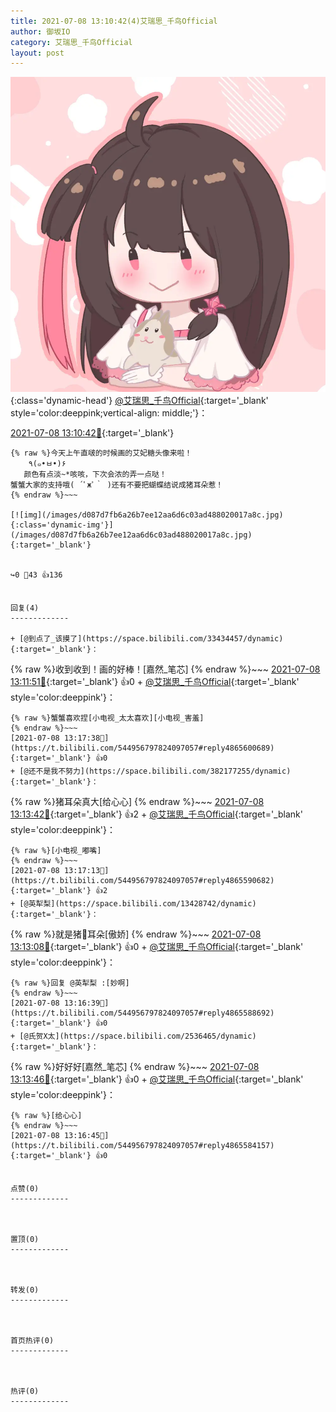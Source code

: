 ```yaml
---
title: 2021-07-08 13:10:42(4)艾瑞思_千鸟Official
author: 御坂IO
category: 艾瑞思_千鸟Official
layout: post
---
```


![img](/images/7e08840c56f251de28bdf766b647bd5fe9a5d50a.jpg){:class='dynamic-head'}
[@艾瑞思_千鸟Official](https://space.bilibili.com/1090010845/dynamic){:target='_blank' style='color:deeppink;vertical-align: middle;'}：

[2021-07-08 13:10:42🔗](https://t.bilibili.com/544956797824097057){:target='_blank'}

~~~
{% raw %}今天上午直啵的时候画的艾妃糖头像来啦！
    ٩(๑•ㅂ•)۶
   颜色有点淡~*咳咳，下次会浓的弄一点哒！
蟹蟹大家的支持哦( ´ﾟжﾟ｀ )还有不要把蝴蝶结说成猪耳朵惹！
{% endraw %}~~~

[![img](/images/d087d7fb6a26b7ee12aa6d6c03ad488020017a8c.jpg){:class='dynamic-img'}](/images/d087d7fb6a26b7ee12aa6d6c03ad488020017a8c.jpg){:target='_blank'}


↪️0 💬43 👍136


回复(4)
-------------

+ [@到点了_该摸了](https://space.bilibili.com/33434457/dynamic){:target='_blank'}：
~~~
{% raw %}收到收到！画的好棒！[嘉然_笔芯]
{% endraw %}~~~
[2021-07-08 13:11:51🔗](https://t.bilibili.com/544956797824097057#reply4865560100){:target='_blank'} 👍0
    + [@艾瑞思_千鸟Official](https://space.bilibili.com/1090010845/dynamic){:target='_blank' style='color:deeppink'}：
~~~
{% raw %}蟹蟹喜欢捏[小电视_太太喜欢][小电视_害羞]
{% endraw %}~~~
[2021-07-08 13:17:38🔗](https://t.bilibili.com/544956797824097057#reply4865600689){:target='_blank'} 👍0
+ [@还不是我不努力](https://space.bilibili.com/382177255/dynamic){:target='_blank'}：
~~~
{% raw %}猪耳朵真大[给心心]
{% endraw %}~~~
[2021-07-08 13:13:42🔗](https://t.bilibili.com/544956797824097057#reply4865563825){:target='_blank'} 👍2
    + [@艾瑞思_千鸟Official](https://space.bilibili.com/1090010845/dynamic){:target='_blank' style='color:deeppink'}：
~~~
{% raw %}[小电视_嘟嘴]
{% endraw %}~~~
[2021-07-08 13:17:13🔗](https://t.bilibili.com/544956797824097057#reply4865590682){:target='_blank'} 👍2
+ [@英犁梨](https://space.bilibili.com/13428742/dynamic){:target='_blank'}：
~~~
{% raw %}就是猪🐷耳朵[傲娇]
{% endraw %}~~~
[2021-07-08 13:13:08🔗](https://t.bilibili.com/544956797824097057#reply4865567240){:target='_blank'} 👍0
    + [@艾瑞思_千鸟Official](https://space.bilibili.com/1090010845/dynamic){:target='_blank' style='color:deeppink'}：
~~~
{% raw %}回复 @英犁梨 :[妙啊]
{% endraw %}~~~
[2021-07-08 13:16:39🔗](https://t.bilibili.com/544956797824097057#reply4865588692){:target='_blank'} 👍0
+ [@氏贺X太](https://space.bilibili.com/2536465/dynamic){:target='_blank'}：
~~~
{% raw %}好好好[嘉然_笔芯]
{% endraw %}~~~
[2021-07-08 13:13:46🔗](https://t.bilibili.com/544956797824097057#reply4865572602){:target='_blank'} 👍0
    + [@艾瑞思_千鸟Official](https://space.bilibili.com/1090010845/dynamic){:target='_blank' style='color:deeppink'}：
~~~
{% raw %}[给心心]
{% endraw %}~~~
[2021-07-08 13:16:45🔗](https://t.bilibili.com/544956797824097057#reply4865584157){:target='_blank'} 👍0


点赞(0)
-------------



置顶(0)
-------------



转发(0)
-------------



首页热评(0)
-------------



热评(0)
-------------



